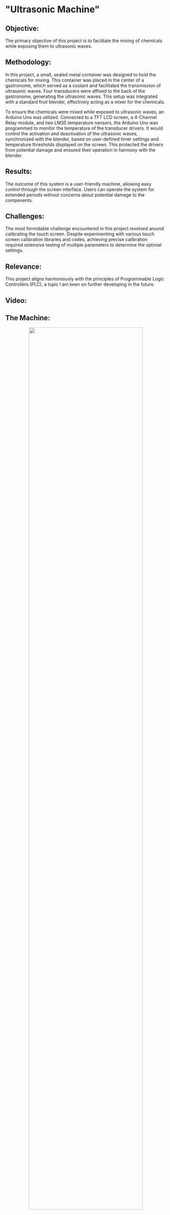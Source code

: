 # "Ultrasonic Machine"

## Objective:
The primary objective of this project is to facilitate the mixing of chemicals while exposing them to ultrasonic waves.

## Methodology:
In this project, a small, sealed metal container was designed to hold the chemicals for mixing. This container was placed in the center of a gastronome, which served as a coolant and facilitated the transmission of ultrasonic waves. Four transducers were affixed to the back of the gastronome, generating the ultrasonic waves. This setup was integrated with a standard fruit blender, effectively acting as a mixer for the chemicals.

To ensure the chemicals were mixed while exposed to ultrasonic waves, an Arduino Uno was utilized. Connected to a TFT LCD screen, a 4-Channel Relay module, and two LM35 temperature sensors, the Arduino Uno was programmed to monitor the temperature of the transducer drivers. It would control the activation and deactivation of the ultrasonic waves, synchronized with the blender, based on user-defined timer settings and temperature thresholds displayed on the screen. This protected the drivers from potential damage and ensured their operation in harmony with the blender.

## Results:
The outcome of this system is a user-friendly machine, allowing easy control through the screen interface. Users can operate the system for extended periods without concerns about potential damage to the components.

## Challenges:
The most formidable challenge encountered in this project revolved around calibrating the touch screen. Despite experimenting with various touch screen calibration libraries and codes, achieving precise calibration required extensive testing of multiple parameters to determine the optimal settings.

## Relevance:
This project aligns harmoniously with the principles of Programmable Logic Controllers (PLC), a topic I am keen on further developing in the future.

## Video:


## The Machine:
<p align="center" width="100%">
  <img width="84%" src="https://github.com/MoaRajj/Ultrasonic_Machine/assets/93192572/44661597-f84f-4d9b-a169-42308a4eb4d5">
  <img width="30%" src="https://github.com/MoaRajj/Ultrasonic_Machine/assets/93192572/d01c05e9-a42e-4bdc-aee4-9cf16ddfeb65">
  <img width="53%" src="https://github.com/MoaRajj/Ultrasonic_Machine/assets/93192572/423d3a22-40dc-4f3f-ab9c-20232a02e503">
</p>

## The Electrical Box:
<p align="center" width="100%">
  <img width="20%" src="https://github.com/MoaRajj/Ultrasonic_Machine/assets/93192572/1efc7371-aaa8-4ab8-b283-feff682e6f26">
  <img width="35%" src="https://github.com/MoaRajj/Ultrasonic_Machine/assets/93192572/d8bec920-72da-44ad-83e7-67542ddc6054">
  <img width="35%" src="https://github.com/MoaRajj/Ultrasonic_Machine/assets/93192572/e38d2b69-4db3-4f7d-b43a-4ecefbd09d00">
</p>
<p align="center" width="100%">
  <img width="50%" src="https://github.com/MoaRajj/Ultrasonic_Machine/assets/93192572/e4b3ab7c-0594-4355-b9fa-4c6fc5e4d664">
</p>
<p align="center" width="100%">
  <img width="24%" src="https://github.com/MoaRajj/Ultrasonic_Machine/assets/93192572/873a92ab-18cc-43e7-a83c-1f3aacd854b8">
  <img width="24%" src="https://github.com/MoaRajj/Ultrasonic_Machine/assets/93192572/649d2c80-51f0-4b01-bbe2-755fab8e998b">
  <img width="42%" src="https://github.com/MoaRajj/Ultrasonic_Machine/assets/93192572/4405c313-7eea-4c01-878d-28c01d30ea21">
</p>

## Screen User Interface:
<p align="center" width="100%">
  <img width="50%" src="https://github.com/MoaRajj/Ultrasonic_Machine/assets/93192572/4c95c58a-b8e2-4ab3-a831-9be4d2a82003">
</p>

## Computer User Interface:
<p align="center">
  <img src="https://github.com/MoaRajj/Ultrasonic_Machine/assets/93192572/07b8e0f3-ca11-471b-ada0-6222301909d0">
</p>
